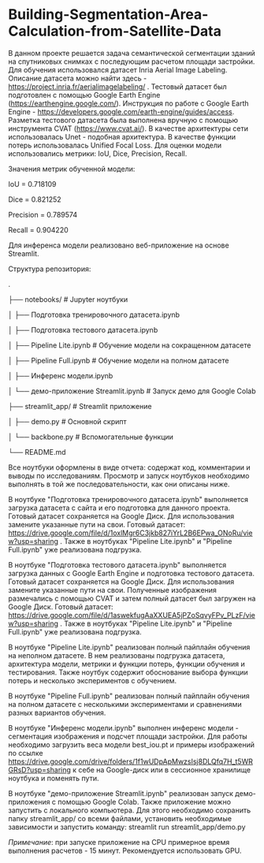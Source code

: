 # Building-Segmentation-Area-Calculation-from-Satellite-Data

В данном проекте решается задача семантической сегментации зданий на спутниковых снимках с последующим расчетом площади застройки. 
Для обучения использовался датасет Inria Aerial Image Labeling. Описание датасета можно найти здесь - https://project.inria.fr/aerialimagelabeling/ .
Тестовый датасет был подготовлен с помощью Google Earth Engine (https://earthengine.google.com/). Инструкция по работе с Google Earth Engine - https://developers.google.com/earth-engine/guides/access. Разметка тестового датасета была выполнена вручную с помощью инструмента CVAT (https://www.cvat.ai/).
В качестве архитектуры сети использовалась Unet - подобная архитектура. 
В качестве функции потерь использовалась Unified Focal Loss.
Для оценки модели использовались метрики: IoU, Dice, Precision, Recall.

Значения метрик обученной модели:

IoU = 0.718109

Dice = 0.821252

Precision = 0.789574

Recall = 0.904220

Для инференса модели реализовано веб-приложение на основе Streamlit.

Структура репозитория:

.

├── notebooks/                                      # Jupyter ноутбуки

│   ├── Подготовка тренировочного датасета.ipynb    

│   ├── Подготовка тестового датасета.ipynb        

│   ├── Pipeline Lite.ipynb                         # Обучение модели на сокращенном датасете

│   ├── Pipeline Full.ipynb                         # Обучение модели на полном датасете

│   ├── Инференс модели.ipynb                       

│   └── демо-приложение Streamlit.ipynb             # Запуск демо для Google Colab

├── streamlit_app/                                  # Streamlit приложение

│   ├── demo.py                                     # Основной скрипт

│   └── backbone.py                                 # Вспомогательные функции

└── README.md

Все ноутбуки оформлены в виде отчета: содержат код, комментарии и выводы по исследованиям. Просмотр и запуск ноутбуков необходимо выполнять в той же последовательности, как они описаны ниже.

В ноутбуке "Подготовка тренировочного датасета.ipynb" выполняется загрузка датасета с сайта и его подготовка для данного проекта. Готовый датасет сохраняется на Google Диск. Для использования замените указанные пути на свои. Готовый датасет: https://drive.google.com/file/d/1oxlMgr6C3jkb827iYrL2B6EPwa_ONoRu/view?usp=sharing . Также в ноутбуках "Pipeline Lite.ipynb" и "Pipeline Full.ipynb" уже реализована подгрузка.

В ноутбуке "Подготовка тестового датасета.ipynb" выполняется загрузка данных с Google Earth Engine и подготовка тестового датасета. Готовый датасет сохраняется на Google Диск. Для использования замените указанные пути на свои. Полученные изображения размечались с помощью CVAT и затем полный датасет был загружен на Google Диск. Готовый датасет: https://drive.google.com/file/d/1aswekfugAaXXUEA5jPZoSqvyFPv_PLzF/view?usp=sharing . Также в ноутбуках "Pipeline Lite.ipynb" и "Pipeline Full.ipynb" уже реализована подгрузка.

В ноутбуке "Pipeline Lite.ipynb" реализован полный пайплайн обучения на неполном датасете. В нем реализованы подгрузка датасета, архитектура модели, метрики и функции потерь, функции обучения и тестирования. Также ноутбук содержит обоснование выбора функции потерь и несколько экспериментов с обучением.

В ноутбуке "Pipeline Full.ipynb" реализован полный пайплайн обучения на полном датасете с несколькими экспериментами и сравнениями разных вариантов обучения. 

В ноутбуке "Инференс модели.ipynb" выполнен инференс модели - сегментация изображения и подсчет площади застройки. Для работы необходимо загрузить веса модели best_iou.pt и примеры изображений по ссылке https://drive.google.com/drive/folders/1f1wUDpApMwzsIsj8DLQfq7H_t5WRGRsD?usp=sharing к себе на Google-диск или в сессионное хранилище ноутбука и поменять пути. 

В ноутбуке "демо-приложение Streamlit.ipynb" реализован запуск демо-приложения с помощью Google Colab.
Также приложение можно запустить с локального компьютера. Для этого необходимо сохранить папку streamlit_app/ со всеми файлами, установить необходимые зависимости и запустить команду: streamlit run streamlit_app/demo.py

*Примечание*: при запуске приложение на CPU примерное время выполнения расчетов - 15 минут. Рекомендуется использовать GPU.

